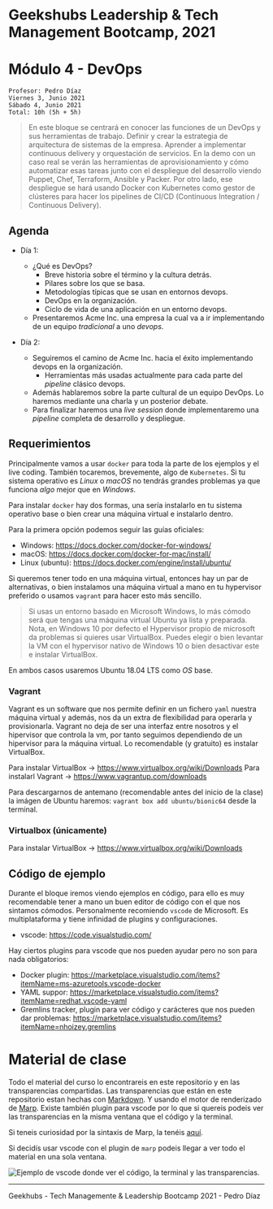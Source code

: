 # Geekshubs Leadership & Tech Management Bootcamp, 2021

# Módulo 4 - DevOps

```
Profesor: Pedro Díaz
Viernes 3, Junio 2021
Sábado 4, Junio 2021
Total: 10h (5h + 5h)
```

> En este bloque se centrará en conocer las funciones de un DevOps y sus herramientas
de trabajo. Definir y crear la estrategia de arquitectura de sistemas de la empresa.
Aprender a implementar continuous delivery y orquestación de servicios.
En la demo con un caso real se verán las herramientas de aprovisionamiento y cómo
automatizar esas tareas junto con el despliegue del desarrollo viendo Puppet, Chef,
Terraform, Ansible y Packer. Por otro lado, ese despliegue se hará usando Docker con
Kubernetes como gestor de clústeres para hacer los pipelines de CI/CD (Continuous
Integration / Continuous Delivery).

## Agenda

- Día 1:
    - ¿Qué es DevOps?
        - Breve historia sobre el término y la cultura detrás.
        - Pilares sobre los que se basa.
        - Metodologías típicas que se usan en entornos devops.
        - DevOps en la organización.
        - Ciclo de vida de una aplicación en un entorno devops.
    - Presentaremos Acme Inc. una empresa la cual va a ir implementando de un equipo _tradicional_ a uno _devops_.

- Día 2:
    - Seguiremos el camino de Acme Inc. hacia el éxito implementando devops en la organización.
        - Herramientas más usadas actualmente para cada parte del _pipeline_ clásico devops.
    - Además hablaremos sobre la parte cultural de un equipo DevOps. Lo haremos mediante una charla y un posterior debate.
    - Para finalizar haremos una _live session_ donde implementaremo una _pipeline_ completa de desarrollo y despliegue.

## Requerimientos

Principalmente vamos a usar `docker` para toda la parte de los ejemplos y el live coding. También tocaremos, brevemente, algo de `Kubernetes`. Si tu sistema operativo es _Linux_ o _macOS_ no tendrás grandes problemas ya que funciona *algo* mejor que en _Windows_.

Para instalar `docker` hay dos formas, una sería instalarlo en tu sistema operativo base o bien crear una máquina virtual e instalarlo dentro.

Para la primera opción podemos seguir las guías oficiales:

- Windows: https://docs.docker.com/docker-for-windows/
- macOS: https://docs.docker.com/docker-for-mac/install/
- Linux (ubuntu): https://docs.docker.com/engine/install/ubuntu/

Si queremos tener todo en una máquina virtual, entonces hay un par de alternativas, o bien instalamos una máquina virtual a mano en tu hypervisor preferido o usamos `vagrant` para hacer esto más sencillo.

> Si usas un entorno basado en Microsoft Windows, lo más cómodo será que tengas una máquina virtual Ubuntu ya lista y preparada. Nota, en Windows 10 por defecto el Hypervisor propio de microsoft da problemas si quieres usar VirtualBox. Puedes elegir o bien levantar la VM con el hypervisor nativo de Windows 10 o bien desactivar este e instalar VirtualBox.

En ambos casos usaremos Ubuntu 18.04 LTS como _OS_ base.

### Vagrant

Vagrant es un software que nos permite definir en un fichero `yaml` nuestra máquina virtual y además, nos da un extra de flexibilidad para operarla y provisionarla. Vagrant no deja de ser una interfaz entre nosotros y el hipervisor que controla la vm, por tanto seguimos dependiendo de un hipervisor para la máquina virtual. Lo recomendable (y gratuito) es instalar VirtualBox.

Para instalar VirtualBox -> https://www.virtualbox.org/wiki/Downloads
Para instalarl Vagrant -> https://www.vagrantup.com/downloads

Para descargarnos de antemano (recomendable antes del inicio de la clase) la imágen de Ubuntu haremos: `vagrant box add ubuntu/bionic64` desde la terminal.

### Virtualbox (únicamente)

Para instalar VirtualBox -> https://www.virtualbox.org/wiki/Downloads

## Código de ejemplo

Durante el bloque iremos viendo ejemplos en código, para ello es muy recomendable tener a mano un buen editor de código con el que nos sintamos cómodos. Personalmente recomiendo `vscode` de Microsoft. Es multiplataforma y tiene infinidad de plugins y configuraciones.

- vscode: https://code.visualstudio.com/

Hay ciertos plugins para vscode que nos pueden ayudar pero no son para nada obligatorios:

- Docker plugin: https://marketplace.visualstudio.com/items?itemName=ms-azuretools.vscode-docker
- YAML suppor: https://marketplace.visualstudio.com/items?itemName=redhat.vscode-yaml
- Gremlins tracker, plugin para ver código y carácteres que nos pueden dar problemas: https://marketplace.visualstudio.com/items?itemName=nhoizey.gremlins

# Material de clase

Todo el material del curso lo encontrareis en este repositorio y en las transparencias compartidas. Las transparencias que están en este repositorio estan hechas con [Markdown](https://www.markdownguide.org/). Y usando el motor de renderizado de [Marp](https://marp.app/). Existe también plugin para vscode por lo que si quereis podeis ver las transparencias en la misma ventana que el código y la terminal.

Si teneis curiosidad por la sintaxis de Marp, la tenéis [aquí](https://marpit.marp.app/directives).

Si decidís usar vscode con el plugin de `marp` podeis llegar a ver todo el material en una sola ventana.


![Ejemplo de vscode donde ver el código, la terminal y las transparencias.](./img/entorno-trabajo.png)


----
Geekhubs - Tech Managemente & Leadership Bootcamp 2021 - Pedro Díaz
